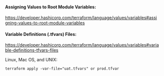 #### Assigning Values to Root Module Variables:

https://developer.hashicorp.com/terraform/language/values/variables#assigning-values-to-root-module-variables

#### Variable Definitions (.tfvars) Files:

https://developer.hashicorp.com/terraform/language/values/variables#variable-definitions-tfvars-files

Linux, Mac OS, and UNIX:

```
terraform apply -var-file="uat.tfvars" or prod.tfvar

```
